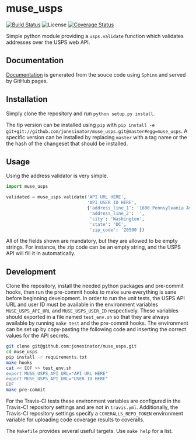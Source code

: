 # muse\_usps
[![Build Status](https://travis-ci.org/jonesinator/muse_usps.svg)](https://travis-ci.org/jonesinator/muse_usps)
![License](https://img.shields.io/github/license/jonesinator/muse_usps.svg)
[![Coverage Status](https://coveralls.io/repos/jonesinator/muse_usps/badge.svg?branch=master&service=github)](https://coveralls.io/github/jonesinator/muse_usps?branch=master)

Simple python module providing a `usps.validate` function which validates
addresses over the USPS web API.

## Documentation
[Documentation](https://jonesinator.github.io/muse_usps) is generated from the
souce code using `Sphinx` and served by GitHub pages.

## Installation
Simply clone the repository and run `python setup.py install`.

The tip version can be installed using `pip` with
`pip install -e git+git://github.com/jonesinator/muse_usps.git@master#egg=muse_usps`.
A specific version can be installed by replacing `master` with a tag name or
the the hash of the changeset that should be installed.

## Usage

Using the address validator is very simple.

```python
import muse_usps

validated = muse_usps.validate('API URL HERE',
                               'API USER ID HERE',
                               {'address_line_1': '1600 Pennsylvania Ave NW',
                                'address_line_2': '',
                                'city': 'Washington',
                                'state': 'DC',
                                'zip_code': '20500'})
```

All of the fields shown are mandatory, but they are allowed to be empty strings.
For instance, the zip code can be an empty string, and the USPS API will fill
it in automatically.

## Development
Clone the repository, install the needed python packages and pre-commit hooks,
then run the pre-commit hooks to make sure everything is sane before beginning
development. In order to run the unit tests, the USPS API URL and user ID must
be available in the environment variables `MUSE_USPS_API_URL` and
`MUSE_USPS_USER_ID` respectively.  These variables should exported in a file
named `test_env.sh` so that they are always available by running `make test`
and the pre-commit hooks.  The environment can be set up by copy-pasting the
following code and inserting the correct values for the API secrets.

```bash
git clone git@github.com:jonesinator/muse_usps.git
cd muse_usps
pip install -r requirements.txt
make hooks
cat << EOF >> test_env.sh
export MUSE_USPS_API_URL="API URL HERE"
export MUSE_USPS_API_URL="USER ID HERE"
EOF
make pre-commit
```

For the Travis-CI tests these environment variables are configured in the
Travis-CI repository settings and are not in `travis.yml`. Additionally, the
Travis-CI repository settings specify a `COVERALLS_REPO_TOKEN` environment
variable for uploading code coverage results to coveralls.

The `Makefile` provides several useful targets. Use `make help` for a list.
